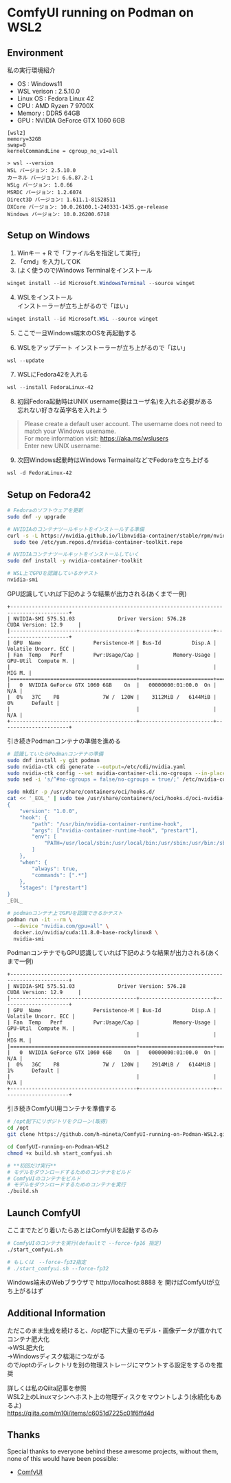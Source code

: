 # ComfyUI running on Podman on WSL2

## Environment
私の実行環境紹介
- OS : Windows11
- WSL verison : 2.5.10.0
- Linux OS : Fedora Linux 42
- CPU : AMD Ryzen 7 9700X
- Memory : DDR5 64GB
- GPU : NVIDIA GeForce GTX 1060 6GB

```.wslconfig
[wsl2]
memory=32GB
swap=0
kernelCommandLine = cgroup_no_v1=all
```

```
> wsl --version
WSL バージョン: 2.5.10.0
カーネル バージョン: 6.6.87.2-1
WSLg バージョン: 1.0.66
MSRDC バージョン: 1.2.6074
Direct3D バージョン: 1.611.1-81528511
DXCore バージョン: 10.0.26100.1-240331-1435.ge-release
Windows バージョン: 10.0.26200.6718
```

## Setup on Windows
1. Winキー + R で「ファイル名を指定して実行」
2. 「cmd」を入力してOK
3. (よく使うので)Windows Terminalをインストール
```powershell
winget install --id Microsoft.WindowsTerminal --source winget
```

4. WSLをインストール  
インストーラーが立ち上がるので「はい」  
```powershell
winget install --id Microsoft.WSL --source winget
```

5. ここで一旦Windows端末のOSを再起動する  

6. WSLをアップデート
インストーラーが立ち上がるので「はい」  
```powershell
wsl --update
```

7. WSLにFedora42を入れる  
```powershell
wsl --install FedoraLinux-42
```

8. 初回Fedora起動時はUNIX username(要はユーザ名)を入れる必要がある  
忘れない好きな英字名を入れよう
> Please create a default user account. The username does not need to match your Windows username.  
>For more information visit: https://aka.ms/wslusers  
>Enter new UNIX username: 

9. 次回Windows起動時はWindows TermainalなどでFedoraを立ち上げる
```powershell
wsl -d FedoraLinux-42
```

## Setup on Fedora42


```bash
# Fedoraのソフトウェアを更新
sudo dnf -y upgrade

# NVIDIAのコンテナツールキットをインストールする準備
curl -s -L https://nvidia.github.io/libnvidia-container/stable/rpm/nvidia-container-toolkit.repo | \
  sudo tee /etc/yum.repos.d/nvidia-container-toolkit.repo

# NVIDIAコンテナツールキットをインストールしていく
sudo dnf install -y nvidia-container-toolkit

# WSL上でGPUを認識しているかテスト
nvidia-smi
```

GPU認識していれば下記のような結果が出力される(あくまで一例)
```
+-----------------------------------------------------------------------------------------+
| NVIDIA-SMI 575.51.03              Driver Version: 576.28         CUDA Version: 12.9     |
|-----------------------------------------+------------------------+----------------------+
| GPU  Name                 Persistence-M | Bus-Id          Disp.A | Volatile Uncorr. ECC |
| Fan  Temp   Perf          Pwr:Usage/Cap |           Memory-Usage | GPU-Util  Compute M. |
|                                         |                        |               MIG M. |
|=========================================+========================+======================|
|   0  NVIDIA GeForce GTX 1060 6GB    On  |   00000000:01:00.0  On |                  N/A |
|  0%   37C    P8              7W /  120W |    3112MiB /   6144MiB |      0%      Default |
|                                         |                        |                  N/A |
+-----------------------------------------+------------------------+----------------------+
```

引き続きPodmanコンテナの準備を進める
```bash
# 認識していたらPodmanコンテナの準備
sudo dnf install -y git podman
sudo nvidia-ctk cdi generate --output=/etc/cdi/nvidia.yaml
sudo nvidia-ctk config --set nvidia-container-cli.no-cgroups --in-place
sudo sed -i 's/^#no-cgroups = false/no-cgroups = true/;' /etc/nvidia-container-runtime/config.toml

sudo mkdir -p /usr/share/containers/oci/hooks.d/
cat << '_EOL_' | sudo tee /usr/share/containers/oci/hooks.d/oci-nvidia-hook.json > /dev/null
{
    "version": "1.0.0",
    "hook": {
        "path": "/usr/bin/nvidia-container-runtime-hook",
        "args": ["nvidia-container-runtime-hook", "prestart"],
        "env": [
            "PATH=/usr/local/sbin:/usr/local/bin:/usr/sbin:/usr/bin:/sbin:/bin"
        ]
    },
    "when": {
        "always": true,
        "commands": [".*"]
    },
    "stages": ["prestart"]
}
_EOL_

# podmanコンテナ上でGPUを認識できるかテスト
podman run -it --rm \
  --device "nvidia.com/gpu=all" \
  docker.io/nvidia/cuda:11.8.0-base-rockylinux8 \
  nvidia-smi
```

PodmanコンテナでもGPU認識していれば下記のような結果が出力される(あくまで一例)
```
+-----------------------------------------------------------------------------------------+
| NVIDIA-SMI 575.51.03              Driver Version: 576.28         CUDA Version: 12.9     |
|-----------------------------------------+------------------------+----------------------+
| GPU  Name                 Persistence-M | Bus-Id          Disp.A | Volatile Uncorr. ECC |
| Fan  Temp   Perf          Pwr:Usage/Cap |           Memory-Usage | GPU-Util  Compute M. |
|                                         |                        |               MIG M. |
|=========================================+========================+======================|
|   0  NVIDIA GeForce GTX 1060 6GB    On  |   00000000:01:00.0  On |                  N/A |
|  0%   36C    P8              7W /  120W |    2914MiB /   6144MiB |      1%      Default |
|                                         |                        |                  N/A |
+-----------------------------------------+------------------------+----------------------+
```

引き続きComfyUI用コンテナを準備する
```bash
# /opt配下にリポジトリをクローン(取得)
cd /opt
git clone https://github.com/h-mineta/ComfyUI-running-on-Podman-WSL2.git

cd ComfyUI-running-on-Podman-WSL2
chmod +x build.sh start_comfyui.sh

# **初回だけ実行**
# モデルをダウンロードするためのコンテナをビルド
# ComfyUIのコンテナをビルド
# モデルをダウンロードするためのコンテナを実行
./build.sh
```

## Launch ComfyUI
ここまでたどり着いたらあとはComfyUIを起動するのみ
```bash
# ComfyUIのコンテナを実行(defaultで --force-fp16 指定)
./start_comfyui.sh

# もしくは　--force-fp32指定
# ./start_comfyui.sh --force-fp32
```

Windows端末のWebブラウザで http://localhost:8888 を
開けばComfyUIが立ち上がるはず

## Additional Information
ただこのまま生成を続けると、/opt配下に大量のモデル・画像データが置かれてコンテナ肥大化  
→WSL肥大化  
→Windowsディスク枯渇につながる  
ので/optのディレクトリを別の物理ストレージにマウントする設定をするのを推奨

詳しくは私のQiita記事を参照  
WSL2上のLinuxマシンへホスト上の物理ディスクをマウントしよう(永続化もあるよ)  
https://qiita.com/m10i/items/c6051d7225c01f6ffd4d

## Thanks

Special thanks to everyone behind these awesome projects, without them, none of this would have been possible:

- [ComfyUI](https://github.com/comfyanonymous/ComfyUI)
